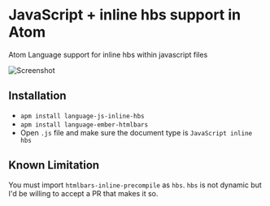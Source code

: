 # JavaScript + inline hbs support in Atom

Atom Language support for inline hbs within javascript files

![Screenshot](https://i.imgur.com/cgtmfeF.png)

## Installation

* `apm install language-js-inline-hbs`
* `apm install language-ember-htmlbars`
* Open `.js` file and make sure the document type is `JavaScript inline hbs`


## Known Limitation

You must import `htmlbars-inline-precompile` as `hbs`.  `hbs` is not dynamic but I'd be willing to accept a PR that makes it so.
